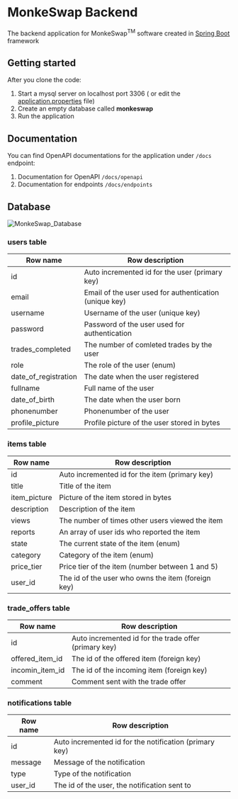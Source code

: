 # MonkeSwap Backend
The backend application for MonkeSwap<sup>TM</sup> software created in [Spring Boot](https://spring.io/projects/spring-boot) framework

## Getting started
After you clone the code:
  1. Start a mysql server on localhost port 3306 ( or edit the [application.properties](src/main/resources/application.properties) file)
  2. Create an empty database called **monkeswap**
  3. Run the application

## Documentation
You can find OpenAPI documentations for the application under `/docs` endpoint:</br>
 1. Documentation for OpenAPI  `/docs/openapi`
 2. Documentation for endpoints `/docs/endpoints`

## Database
![MonkeSwap_Database](https://github.com/Toccskefir/MonkeSwap_Backend/assets/91217116/62d74b84-d1d3-4412-988a-f7a4f5318aa3)
### users table
| Row name             | Row description                                        |
| -------------------- | ------------------------------------------------------ |
| id                   | Auto incremented id for the user (primary key)         |
| email                | Email of the user used for authentication (unique key) |
| username             | Username of the user (unique key)                      |
| password             | Password of the user used for authentication           |
| trades_completed     | The number of comleted trades by the user              |
| role                 | The role of the user (enum)                            |
| date_of_registration | The date when the user registered                      |
| fullname             | Full name of the user                                  |
| date_of_birth        | The date when the user born                            |
| phonenumber          | Phonenumber of the user                                |
| profile_picture      | Profile picture of the user stored in bytes            |

### items table
| Row name             | Row description                                        |
| -------------------- | ------------------------------------------------------ |
| id                   | Auto incremented id for the item (primary key)         |
| title                | Title of the item                                      |
| item_picture         | Picture of the item stored in bytes                    |
| description          | Description of the item                                |
| views                | The number of times other users viewed the item        |
| reports              | An array of user ids who reported the item             |
| state                | The current state of the item (enum)                   |
| category             | Category of the item (enum)                            |
| price_tier           | Price tier of the item (number between 1 and 5)        |
| user_id              | The id of the user who owns the item (foreign key)     |

### trade_offers table
| Row name             | Row description                                        |
| -------------------- | ------------------------------------------------------ |
| id                   | Auto incremented id for the trade offer (primary key)  |
| offered_item_id      | The id of the offered item (foreign key)               |
| incomin_item_id      | The id of the incoming item (foreign key)              |
| comment              | Comment sent with the trade offer                      |

### notifications table
| Row name             | Row description                                        |
| -------------------- | ------------------------------------------------------ |
| id                   | Auto incremented id for the notification (primary key) |
| message              | Message of the notification                            |
| type                 | Type of the notification                               |
| user_id              | The id of the user, the notification sent to           |
